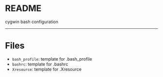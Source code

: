 # README

cygwin bash configuration

-------------------------------------------------------------------------------

# Files

- `bash_profile`: template for .bash_profile
- `bashrc`: template for .bashrc
- `Xresource`: template for .Xresource
